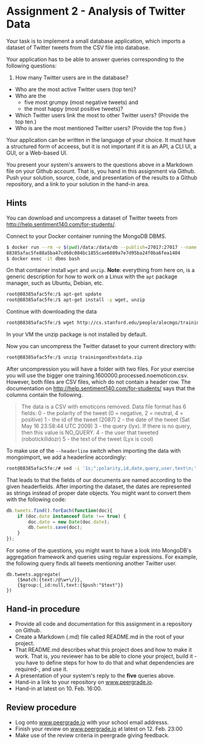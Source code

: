 # Assignment 2 - Analysis of Twitter Data

Your task is to implement a small database application, which imports a dataset of Twitter tweets from the CSV file into database.

Your application has to be able to answer queries corresponding to the following questions:

  1. How many Twitter users are in the database?
  * Who are the most active Twitter users (top ten)?
  * Who are the 
	  * five most grumpy (most negative tweets) and 
	  * the most happy (most positive tweets)? 
  * Which Twitter users link the most to other Twitter users? (Provide the top ten.)
  * Who is are the most mentioned Twitter users? (Provide the top five.)
  
Your application can be written in the language of your choice. It must have a structured form of acceess, but it is not important if it is an API, a CLI UI, a GUI, or a Web-based UI.

You present your system's answers to the questions above in a Markdown file on your Github account. That is, you hand in this assignment via Github. Push your solution, source, code, and presentation of the results to a Github repository, and a link to your solution in the  hand-in area.


## Hints

You can download and uncompress a dataset of Twitter tweets from http://help.sentiment140.com/for-students/.


Connect to your Docker container running the MongoDB DBMS.

```bash
$ docker run --rm -v $(pwd)/data:/data/db --publish=27017:27017 --name dbms -d mongo
88385afac5fe88a5ba47cd60c084bc1855cae6089a7e7d95ba24f0ba6fea1404
$ docker exec -it dbms bash
```

On that container install `wget` and `unzip`. **Note**: everything from here on, is a generic description for how to work on a Linux with the `apt` package manager, such as Ubuntu, Debian, etc.

```bash
root@88385afac5fe:/$ apt-get update
root@88385afac5fe:/$ apt-get install -y wget, unzip
```

Continue with downloading the data

```bash
root@88385afac5fe:/$ wget http://cs.stanford.edu/people/alecmgo/trainingandtestdata.zip
```

In your VM the unzip package is not installed by default. 

Now you can uncompress the Twitter dataset to your current directory with:

```bash
root@88385afac5fe:/$ unzip trainingandtestdata.zip
```

After uncompression you will have a folder with two files. For your exercise you will use the bigger one training.1600000.processed.noemoticon.csv. However, both files are CSV files, which do not contain a header row. The documentation on http://help.sentiment140.com/for-students/ says that the columns contain the following.

  > The data is a CSV with emoticons removed. Data file format has 6 fields:
  > 0 - the polarity of the tweet (0 = negative, 2 = neutral, 4 = positive)
  > 1 - the id of the tweet (2087)
  > 2 - the date of the tweet (Sat May 16 23:58:44 UTC 2009)
  > 3 - the query (lyx). If there is no query, then this value is NO_QUERY.
  > 4 - the user that tweeted (robotickilldozr)
  > 5 - the text of the tweet (Lyx is cool)

To make use of the `--headerline` switch when importing the data with mongoimport, we add a headerline accordingly:

```bash
root@88385afac5fe:/# sed -i '1s;^;polarity,id,date,query,user,text\n;' training.1600000.processed.noemoticon.csv
```

That leads to that the fields of our documents are named according to the given headerfields.
After importing the dataset, the dates are represented as strings instead of proper date objects. You might want to convert them with the following code:

```javascript
db.tweets.find().forEach(function(doc){
    if (doc.date instanceof Date !== true) {
        doc.date = new Date(doc.date);
        db.tweets.save(doc);
    }
});
```

For some of the questions, you might want to have a look into MongoDB's aggregation framework and queries using regular expressions. For example, the following query finds all tweets mentioning another Twitter user.

```
db.tweets.aggregate(
    {$match:{text:/@\w+\/}},
    {$group:{_id:null,text:{$push:"$text"}}
})
```


## Hand-in procedure

  * Provide all code and documentation for this assignment in a repository on Github.
  * Create a Markdown (.md) file called README.md in the root of your project.
  * That README.md describes what this project does and how to make it work. That is, you reviewer has to be able to clone your project, build it -you have to define steps for how to do that and what dependencies are required-, and use it.
  * A presentation of your system's reply to the **five** queries above.
  * Hand-in a link to your repository on www.peergrade.io.
  * Hand-in at latest on 10. Feb. 16:00.
  
## Review procedure

  * Log onto www.peergrade.io with your school email addresss.
  * Finish your review on www.peergrade.io at latest on 12. Feb. 23:00
  * Make use of the review criteria in peergrade giving feedback.


